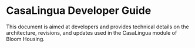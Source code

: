# CasaLingua Developer Guide

This document is aimed at developers and provides technical details on the architecture, revisions, and updates used in the CasaLingua module of Bloom Housing.